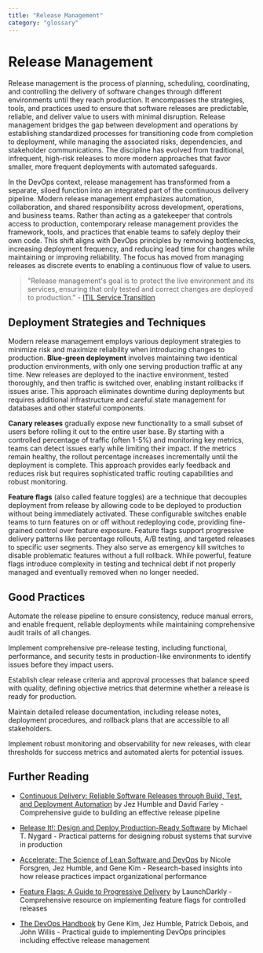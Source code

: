 ```yaml
---
title: "Release Management"
category: "glossary"
---
```


# Release Management

Release management is the process of planning, scheduling, coordinating, and controlling the delivery of software changes through different environments until they reach production. It encompasses the strategies, tools, and practices used to ensure that software releases are predictable, reliable, and deliver value to users with minimal disruption. Release management bridges the gap between development and operations by establishing standardized processes for transitioning code from completion to deployment, while managing the associated risks, dependencies, and stakeholder communications. The discipline has evolved from traditional, infrequent, high-risk releases to more modern approaches that favor smaller, more frequent deployments with automated safeguards.

In the DevOps context, release management has transformed from a separate, siloed function into an integrated part of the continuous delivery pipeline. Modern release management emphasizes automation, collaboration, and shared responsibility across development, operations, and business teams. Rather than acting as a gatekeeper that controls access to production, contemporary release management provides the framework, tools, and practices that enable teams to safely deploy their own code. This shift aligns with DevOps principles by removing bottlenecks, increasing deployment frequency, and reducing lead time for changes while maintaining or improving reliability. The focus has moved from managing releases as discrete events to enabling a continuous flow of value to users.

> "Release management's goal is to protect the live environment and its services, ensuring that only tested and correct changes are deployed to production." - [ITIL Service Transition](https://www.axelos.com/certifications/itil-service-management/itil-4-foundation)

## Deployment Strategies and Techniques

Modern release management employs various deployment strategies to minimize risk and maximize reliability when introducing changes to production. **Blue-green deployment** involves maintaining two identical production environments, with only one serving production traffic at any time. New releases are deployed to the inactive environment, tested thoroughly, and then traffic is switched over, enabling instant rollbacks if issues arise. This approach eliminates downtime during deployments but requires additional infrastructure and careful state management for databases and other stateful components.

**Canary releases** gradually expose new functionality to a small subset of users before rolling it out to the entire user base. By starting with a controlled percentage of traffic (often 1-5%) and monitoring key metrics, teams can detect issues early while limiting their impact. If the metrics remain healthy, the rollout percentage increases incrementally until the deployment is complete. This approach provides early feedback and reduces risk but requires sophisticated traffic routing capabilities and robust monitoring.

**Feature flags** (also called feature toggles) are a technique that decouples deployment from release by allowing code to be deployed to production without being immediately activated. These configurable switches enable teams to turn features on or off without redeploying code, providing fine-grained control over feature exposure. Feature flags support progressive delivery patterns like percentage rollouts, A/B testing, and targeted releases to specific user segments. They also serve as emergency kill switches to disable problematic features without a full rollback. While powerful, feature flags introduce complexity in testing and technical debt if not properly managed and eventually removed when no longer needed.

## Good Practices

Automate the release pipeline to ensure consistency, reduce manual errors, and enable frequent, reliable deployments while maintaining comprehensive audit trails of all changes.

Implement comprehensive pre-release testing, including functional, performance, and security tests in production-like environments to identify issues before they impact users.

Establish clear release criteria and approval processes that balance speed with quality, defining objective metrics that determine whether a release is ready for production.

Maintain detailed release documentation, including release notes, deployment procedures, and rollback plans that are accessible to all stakeholders.

Implement robust monitoring and observability for new releases, with clear thresholds for success metrics and automated alerts for potential issues.

## Further Reading

* [Continuous Delivery: Reliable Software Releases through Build, Test, and Deployment Automation](https://continuousdelivery.com/) by Jez Humble and David Farley - Comprehensive guide to building an effective release pipeline

* [Release It!: Design and Deploy Production-Ready Software](https://pragprog.com/titles/mnee2/release-it-second-edition/) by Michael T. Nygard - Practical patterns for designing robust systems that survive in production

* [Accelerate: The Science of Lean Software and DevOps](https://itrevolution.com/book/accelerate/) by Nicole Forsgren, Jez Humble, and Gene Kim - Research-based insights into how release practices impact organizational performance

* [Feature Flags: A Guide to Progressive Delivery](https://launchdarkly.com/blog/what-are-feature-flags/) by LaunchDarkly - Comprehensive resource on implementing feature flags for controlled releases

* [The DevOps Handbook](https://itrevolution.com/book/the-devops-handbook/) by Gene Kim, Jez Humble, Patrick Debois, and John Willis - Practical guide to implementing DevOps principles including effective release management

